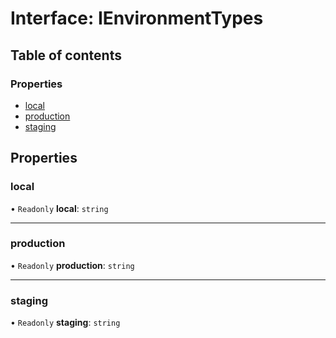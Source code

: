 # Interface: IEnvironmentTypes

## Table of contents

### Properties

- [local](IEnvironmentTypes.md#local)
- [production](IEnvironmentTypes.md#production)
- [staging](IEnvironmentTypes.md#staging)

## Properties

### local

• `Readonly` **local**: `string`

___

### production

• `Readonly` **production**: `string`

___

### staging

• `Readonly` **staging**: `string`
